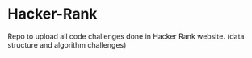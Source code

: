 # Hacker-Rank
Repo to upload all code challenges done in Hacker Rank website. (data structure and algorithm challenges)
